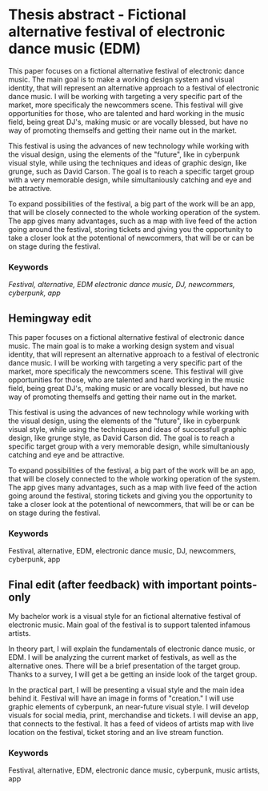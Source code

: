 # Thesis abstract - Fictional alternative festival of electronic dance music (EDM)
This paper focuses on a fictional alternative festival of electronic dance music. 
The main goal is to make a working design system and visual identity, that will represent an alternative approach to a festival of electronic dance music. 
I will be working with targeting a very specific part of the market, more specificaly the newcommers scene. 
This festival will give opportunities for those, who are talented and hard working in the music field, being great DJ's, making music or are vocally blessed,
but have no way of promoting themselfs and getting their name out in the market.

This festival is using the advances of new technology while working with the visual design,
using the elements of the "future", like in cyberpunk visual style, while using the techniques and ideas of graphic design, like grunge, such as David Carson.
The goal is to reach a specific target group with a very memorable design, while simultaniously catching and eye and be attractive.

To expand possibilities of the festival, a big part of the work will be an app,
that will be closely connected to the whole working operation of the system.
The app gives many advantages, such as a map with live feed of the action going around the festival,
storing tickets and giving you the opportunity to take a closer look at the potentional of newcommers,
that will be or can be on stage during the festival.

### Keywords
<i> Festival, alternative, EDM electronic dance music, DJ, newcommers, cyberpunk, app </i>

## Hemingway edit
This paper focuses on a fictional alternative festival of electronic dance music. The main goal is to make a working design system and visual identity, that will represent an alternative approach to a festival of electronic dance music. I will be working with targeting a very specific part of the market, more specificaly the newcommers scene. This festival will give opportunities for those, who are talented and hard working in the music field, being great DJ's, making music or are vocally blessed, but have no way of promoting themselfs and getting their name out in the market.

This festival is using the advances of new technology while working with the visual design, using the elements of the "future", like in cyberpunk visual style, while using the techniques and ideas of successfull graphic design, like grunge style, as David Carson did. The goal is to reach a specific target group with a very memorable design, while simultaniously catching and eye and be attractive.

To expand possibilities of the festival, a big part of the work will be an app, that will be closely connected to the whole working operation of the system. The app gives many advantages, such as a map with live feed of the action going around the festival, storing tickets and giving you the opportunity to take a closer look at the potentional of newcommers, that will be or can be on stage during the festival.

### Keywords
Festival, alternative, EDM, electronic dance music, DJ, newcommers, cyberpunk, app

## Final edit (after feedback) with important points-only
My bachelor work is a visual style for an fictional alternative festival of electronic music. Main goal of the festival is to support talented infamous artists.

In theory part, I will explain the fundamentals of electronic dance music, or EDM. I will be analyzing the current market of festivals, as well as the alternative ones. There will be a brief presentation of the target group. Thanks to a survey, I will get a be getting an inside look of the target group.

In the practical part, I will be presenting a visual style and the main idea behind it. Festival will have an image in forms of "creation." I will use graphic elements of cyberpunk, an near-future visual style. I will develop visuals for social media, print, merchandise and tickets. I will devise an app, that connects to the festival. It has a feed of videos of artists map with live location on the festival, ticket storing and an live stream function.

### Keywords
Festival, alternative, EDM, electronic dance music, cyberpunk, music artists, app
